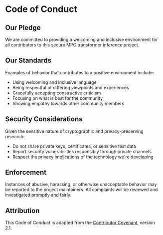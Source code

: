# Code of Conduct

## Our Pledge

We are committed to providing a welcoming and inclusive environment for all contributors to this secure MPC transformer inference project.

## Our Standards

Examples of behavior that contributes to a positive environment include:

* Using welcoming and inclusive language
* Being respectful of differing viewpoints and experiences
* Gracefully accepting constructive criticism
* Focusing on what is best for the community
* Showing empathy towards other community members

## Security Considerations

Given the sensitive nature of cryptographic and privacy-preserving research:

* Do not share private keys, certificates, or sensitive test data
* Report security vulnerabilities responsibly through private channels
* Respect the privacy implications of the technology we're developing

## Enforcement

Instances of abusive, harassing, or otherwise unacceptable behavior may be reported to the project maintainers. All complaints will be reviewed and investigated promptly and fairly.

## Attribution

This Code of Conduct is adapted from the [Contributor Covenant](https://www.contributor-covenant.org/), version 2.1.